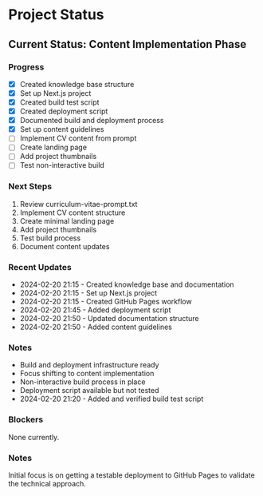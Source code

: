 # Project Status

## Current Status: Content Implementation Phase

### Progress
- [x] Created knowledge base structure
- [x] Set up Next.js project
- [x] Created build test script
- [x] Created deployment script
- [x] Documented build and deployment process
- [x] Set up content guidelines
- [ ] Implement CV content from prompt
- [ ] Create landing page
- [ ] Add project thumbnails
- [ ] Test non-interactive build

### Next Steps
1. Review curriculum-vitae-prompt.txt
2. Implement CV content structure
3. Create minimal landing page
4. Add project thumbnails
5. Test build process
6. Document content updates

### Recent Updates
- 2024-02-20 21:15 - Created knowledge base and documentation
- 2024-02-20 21:15 - Set up Next.js project
- 2024-02-20 21:15 - Created GitHub Pages workflow
- 2024-02-20 21:45 - Added deployment script
- 2024-02-20 21:50 - Updated documentation structure
- 2024-02-20 21:50 - Added content guidelines

### Notes
- Build and deployment infrastructure ready
- Focus shifting to content implementation
- Non-interactive build process in place
- Deployment script available but not tested
- 2024-02-20 21:20 - Added and verified build test script

### Blockers
None currently.

### Notes
Initial focus is on getting a testable deployment to GitHub Pages to validate the technical approach.